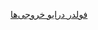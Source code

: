 [فولدر درایو خروجی‌ها](https://drive.google.com/drive/folders/1uVXLxQrr_U1xnON8yKpdbrGdw3aJ6u5T?usp=sharing)